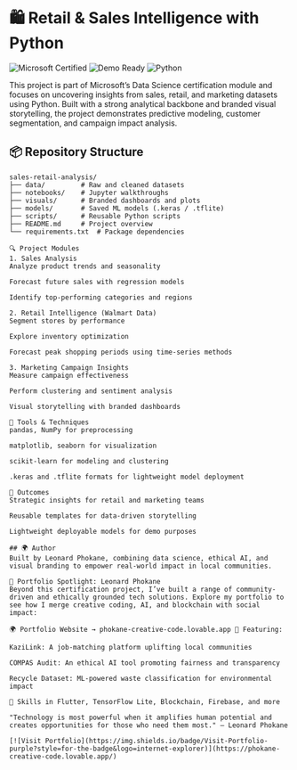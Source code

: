 # 🛍️ Retail & Sales Intelligence with Python

![Microsoft Certified](https://img.shields.io/badge/Microsoft-Certified-blue?logo=microsoft&style=for-the-badge)
![Demo Ready](https://img.shields.io/badge/Demo-Ready-brightgreen?style=for-the-badge)
![Python](https://img.shields.io/badge/Built%20with-Python-3776AB?logo=python&logoColor=white&style=for-the-badge)


This project is part of Microsoft’s Data Science certification module and focuses on uncovering insights from sales, retail, and marketing datasets using Python. Built with a strong analytical backbone and branded visual storytelling, the project demonstrates predictive modeling, customer segmentation, and campaign impact analysis.

## 📦 Repository Structure

```plaintext
sales-retail-analysis/
├── data/         # Raw and cleaned datasets
├── notebooks/    # Jupyter walkthroughs
├── visuals/      # Branded dashboards and plots
├── models/       # Saved ML models (.keras / .tflite)
├── scripts/      # Reusable Python scripts
├── README.md     # Project overview
└── requirements.txt  # Package dependencies

🔍 Project Modules
1. Sales Analysis
Analyze product trends and seasonality

Forecast future sales with regression models

Identify top-performing categories and regions

2. Retail Intelligence (Walmart Data)
Segment stores by performance

Explore inventory optimization

Forecast peak shopping periods using time-series methods

3. Marketing Campaign Insights
Measure campaign effectiveness

Perform clustering and sentiment analysis

Visual storytelling with branded dashboards

🧠 Tools & Techniques
pandas, NumPy for preprocessing

matplotlib, seaborn for visualization

scikit-learn for modeling and clustering

.keras and .tflite formats for lightweight model deployment

🎯 Outcomes
Strategic insights for retail and marketing teams

Reusable templates for data-driven storytelling

Lightweight deployable models for demo purposes

## 🌍 Author
Built by Leonard Phokane, combining data science, ethical AI, and visual branding to empower real-world impact in local communities.

🎨 Portfolio Spotlight: Leonard Phokane
Beyond this certification project, I’ve built a range of community-driven and ethically grounded tech solutions. Explore my portfolio to see how I merge creative coding, AI, and blockchain with social impact:

🌍 Portfolio Website → phokane-creative-code.lovable.app 💼 Featuring:

KaziLink: A job-matching platform uplifting local communities

COMPAS Audit: An ethical AI tool promoting fairness and transparency

Recycle Dataset: ML-powered waste classification for environmental impact

📱 Skills in Flutter, TensorFlow Lite, Blockchain, Firebase, and more

"Technology is most powerful when it amplifies human potential and creates opportunities for those who need them most." — Leonard Phokane

[![Visit Portfolio](https://img.shields.io/badge/Visit-Portfolio-purple?style=for-the-badge&logo=internet-explorer)](https://phokane-creative-code.lovable.app/)
